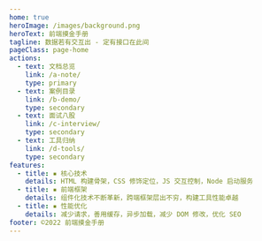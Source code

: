 ```yaml
---
home: true
heroImage: /images/background.png
heroText: 前端摸金手册
tagline: 数据若有交互出 - 定有接口在此间
pageClass: page-home
actions:
  - text: 文档总览
    link: /a-note/
    type: primary
  - text: 案例目录
    link: /b-demo/
    type: secondary
  - text: 面试八股
    link: /c-interview/
    type: secondary
  - text: 工具归纳
    link: /d-tools/
    type: secondary
features:
  - title: ▪ 核心技术
    details: HTML 构建骨架，CSS 修饰定位，JS 交互控制，Node 启动服务
  - title: ▪ 前端框架
    details: 组件化技术不断革新，跨端框架层出不穷，构建工具性能卓越
  - title: ▪ 性能优化
    details: 减少请求，善用缓存，异步加载，减少 DOM 修改，优化 SEO
footer: ©2022 前端摸金手册
---
```


<style>
.page-home {
  background:
    linear-gradient(180deg, #FFB7B7 0%, #727272 100%),
    radial-gradient(60.91% 100% at 50% 0%, #FFD1D1 0%, #260000 100%),
    linear-gradient(238.72deg, #FFDDDD 0%, #720066 100%),
    linear-gradient(127.43deg, #00FFFF 0%, #FF4444 100%),
    radial-gradient(100.22% 100% at 70.57% 0%, #FF0000 0%, #00FFE0 100%),
    linear-gradient(127.43deg, #B7D500 0%, #3300FF 100%);
  background-blend-mode:
    screen,
    overlay,
    hard-light,
    color-burn,
    color-dodge,
    normal;
}
.page-home .navbar {
  background-color: rgba(0, 0, 0, 0.2);
  box-shadow: 0 0 5px rgba(0, 0, 0, 0.5);
  backdrop-filter: blur(20px);
  border: 0px;
}
.page-home .sidebar {
  background-color: rgba(0, 0, 0, 0.2);
  box-shadow: 0 0 5px rgba(0, 0, 0, 0.5);
  backdrop-filter: blur(20px);
  border: 0px;
}
.page-home .navbar .search-box input {
  background-color: rgba(0, 0, 0, 0.2);
  border: none;
}
.page-home .navbar-dropdown-wrapper:not(.mobile) .navbar-dropdown {
  background-color: rgba(0, 0, 0, 0.2);
  border: 0px;
}
.page-home .navbar-dropdown-wrapper:not(.mobile) .navbar-dropdown a:hover {
  color: #eaecef;
}
.page-home .navbar-items .navbar-item > a:hover, .navbar-items .navbar-item > a.router-link-active {
  border-bottom: 2px solid #eaecef;
}
.page-home .home .hero .action-button.primary {
  background-color: rgba(0, 0, 0, 0);
  border-color: #2c3e50;
  color: #2c3e50;
}
.page-home .home .hero .action-button.primary:hover {
  background-color: rgba(255, 255, 255, 0.8);
}
.page-home .home .hero .action-button.secondary {
  background-color: rgba(0, 0, 0, 0);
  border-color: #2c3e50;
  color: #2c3e50;
}
.page-home .home .hero .action-button.secondary:hover {
  background-color: rgba(255, 255, 255, 0.8);
}
table {
  display: table !important;
  width: 100% !important;
}
</style>
